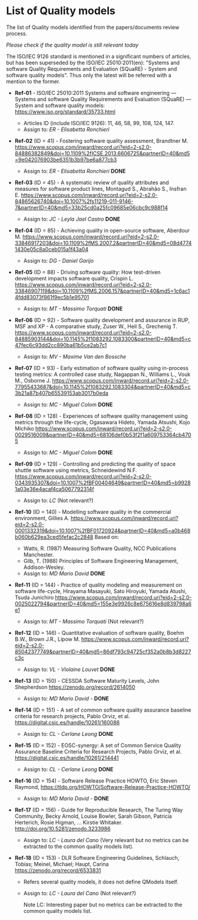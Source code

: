 # List of Quality models

The list of Quality models identified from the papers/documents review process.

*Please check if the quality model is still relevant today*

The ISO/IEC 9126 standard is mentioned in a significant numbers of articles, but has been superseded
by the ISO/IEC 25010:2011(en): "Systems and software Quality Requirements and Evaluation (SQuaRE) -
System and software quality models". Thus only the latest will be referred with a mention to the
former.

* **Ref-01** - ISO/IEC 25010:2011 Systems and software engineering — Systems and software Quality
               Requirements and Evaluation (SQuaRE) — System and software quality models:
               <https://www.iso.org/standard/35733.html>
  * Articles ID (include ISO/IEC 9126): 11, 46, 58, 99, 108, 124, 147.
  * Assign to: *ER - Elisabetta Ronchieri*

* **Ref-02** (ID = 41) - Fostering software quality assessment, Brandtner M.
               <https://www.scopus.com/inward/record.uri?eid=2-s2.0-84886382849&doi=10.1109%2fICSE.2013.6606725&partnerID=40&md5=9e042076903be6351b3b97be6a877cb3>
  * Assign to: *ER - Elisabetta Ronchieri* **DONE**

* **Ref-03** (ID = 45) - A systematic review of quality attributes and measures for software product
                         lines, Montagud S., Abrahão S., Insfran E.
                         <https://www.scopus.com/inward/record.uri?eid=2-s2.0-84865626740&doi=10.1007%2fs11219-011-9146-7&partnerID=40&md5=33b25cd0a25fc09685e06cbc9c988f14>
  * Assign to: *JC - Leyla Jael Castro* **DONE**

* **Ref-04** (ID = 85) - Achieving quality in open-source software, Aberdour M.
                         <https://www.scopus.com/inward/record.uri?eid=2-s2.0-33846917203&doi=10.1109%2fMS.2007.2&partnerID=40&md5=08d47741430e05c8a0ceb015a1f43a04>
  * Assign to: *DG - Daniel Garijo*

* **Ref-05** (ID = 88) - Driving software quality: How test-driven development impacts software
                         quality, Crispin L.
                         <https://www.scopus.com/inward/record.uri?eid=2-s2.0-33846907119&doi=10.1109%2fMS.2006.157&partnerID=40&md5=1c6ac14fdd83073f861f9ec5b1e95701>
  * Assign to: *MT - Massimo Torquati* **DONE**

* **Ref-06** (ID = 92) - Software quality development and assurance in RUP, MSF and XP - A
                         comparative study, Zuser W., Heil S., Grechenig T.
                         <https://www.scopus.com/inward/record.uri?eid=2-s2.0-84885903144&doi=10.1145%2f1083292.1083300&partnerID=40&md5=c47fec6c93dd2cc890ba61b5ce2ab7c1>
  * Assign to: *MV - Maxime Van den Bossche*

* **Ref-07** (ID = 93) - Early estimation of software quality using in-process testing metrics: A
                         controlled case study, Nagappan N., Williams L., Vouk M., Osborne J.
                         <https://www.scopus.com/inward/record.uri?eid=2-s2.0-77955433687&doi=10.1145%2f1083292.1083304&partnerID=40&md5=c3b21a87b407b65539153ab3017b0eda>
  * Assign to: *MC - Miguel Colom* **DONE**

* **Ref-08** (ID = 128) - Experiences of software quality management using metrics through the
                          life-cycle, Ogasawara Hideto, Yamada Atsushi, Kojo Michiko
                          <https://www.scopus.com/inward/record.uri?eid=2-s2.0-0029516009&partnerID=40&md5=68106def0b53f2f1a609753364cb4705>
  * Assign to: *MC - Miguel Colom* **DONE**

* **Ref-09** (ID = 129) - Controlling and predicting the quality of space shuttle software using
                          metrics, Schneidewind N.F.
                          <https://www.scopus.com/inward/record.uri?eid=2-s2.0-0343935307&doi=10.1007%2fBF00404649&partnerID=40&md5=b99281a03e36e4acaf4ca5067792314f>
  * Assign to: *LC* (Not relevant?)

* **Ref-10** (ID = 140) - Modelling software quality in the commercial environment, Gillies A.
                          <https://www.scopus.com/inward/record.uri?eid=2-s2.0-0001332319&doi=10.1007%2fBF01720924&partnerID=40&md5=a0b468b060b629ea3ced5fefac2c2848>
                          Based on:
  * Watts, R. (1987) Measuring Software Quality, NCC Publications Manchester.
  * Gilb, T. (1988) Principles of Software Engineering Management, Addison-Wesley.
  * Assign to: *MD Mario David* **DONE**

* **Ref-11** (ID = 144) - Practice of quality modeling and measurement on software life-cycle,
                          Hirayama Masayuki, Sato Hiroyuki, Yamada Atushi, Tsuda Junichiro
                          <https://www.scopus.com/inward/record.uri?eid=2-s2.0-0025022794&partnerID=40&md5=155e3e9926c8e675616e8d839798a6e1>
  * Assign to: *MT - Massimo Torquati* (Not relevant?)

* **Ref-12** (ID = 146) - Quantitative evaluation of software quality, Boehm B.W., Brown J.R.,
                          Lipow M.
                          <https://www.scopus.com/inward/record.uri?eid=2-s2.0-85042377749&partnerID=40&md5=86df793c94725cf352a0b8b3d8227c3c>
  * Assign to: *VL - Violaine Louvet* **DONE**

* **Ref-13** (ID = 150) - CESSDA Software Maturity Levels, John Shepherdson
                          <https://zenodo.org/record/2614050>
  * Assign to: *MD Mario David* - **DONE**

* **Ref-14** (ID = 151) - A set of common software quality assurance baseline criteria for research
                          projects, Pablo Orviz, et al. <https://digital.csic.es/handle/10261/160086>
  * Assign to: *CL - Cerlane Leong* **DONE**

* **Ref-15** (ID = 152) - EOSC-synergy: A set of Common Service Quality Assurance Baseline Criteria
                          for Research Projects, Pablo Orviz, et al.
                          <https://digital.csic.es/handle/10261/214441>
  * Assign to: *CL - Cerlane Leong* **DONE**

* **Ref-16** (ID = 154) - Software Release Practice HOWTO, Eric Steven Raymond,
                          <https://tldp.org/HOWTO/Software-Release-Practice-HOWTO/>
  * Assign to: *MD Mario David* - **DONE**

* **Ref-17** (ID = 156) - Guide for Reproducible Research, The Turing Way Community, Becky Arnold,
                          Louise Bowler, Sarah Gibson, Patricia Herterich, Rosie Higman, ...
                          Kirstie Whitaker. <http://doi.org/10.5281/zenodo.3233986>
  * Assign to: *LC - Laura del Cano* (Very relevant but no metrics can be extracted to the common quality models list).

* **Ref-18** (ID = 153) - DLR Software Engineering Guidelines, Schlauch, Tobias;  Meinel, Michael;
                          Haupt, Carina <https://zenodo.org/record/6533831>
  * Refers several quality models, it does not define QModels itself.
  * Assign to: *LC - Laura del Cano* (Not relevant?)
    
    Note LC: Interesting paper but no metrics can be extracted to the common quality models list.
